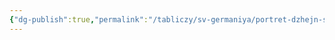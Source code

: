 ```yaml
---
{"dg-publish":true,"permalink":"/tabliczy/sv-germaniya/portret-dzhejn-sejmur/","dgPassFrontmatter":true}
---
```



